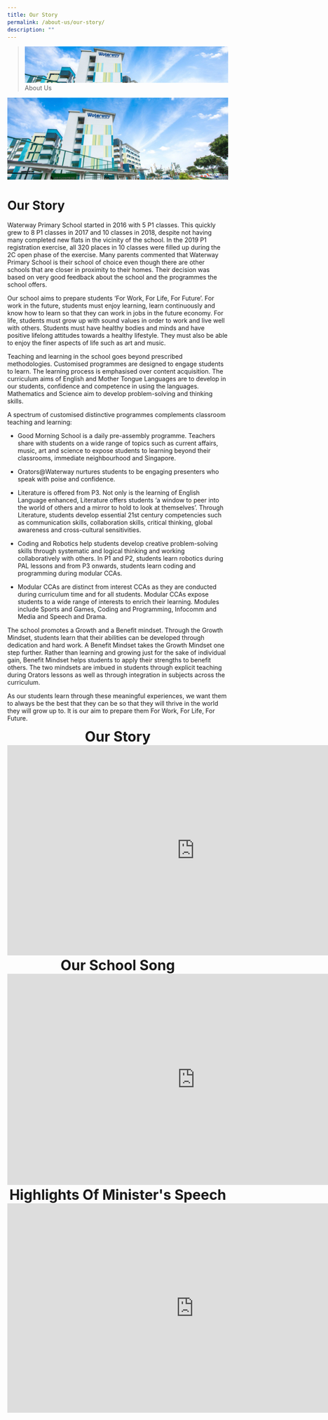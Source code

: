```yaml
---
title: Our Story
permalink: /about-us/our-story/
description: ""
---
```

> ![](/images/Images/about-us_02.jpg)
> About Us 


![](/images/About%20Us/School.jpg)

# Our Story

Waterway Primary School started in 2016 with 5 P1 classes. This quickly grew to 8 P1 classes in 2017 and 10 classes in 2018, despite not having many completed new flats in the vicinity of the school. In the 2019 P1 registration exercise, all 320 places in 10 classes were filled up during the 2C open phase of the exercise. Many parents commented that Waterway Primary School is their school of choice even though there are other schools that are closer in proximity to their homes. Their decision was based on very good feedback about the school and the programmes the school offers.  
  
Our school aims to prepare students ‘For Work, For Life, For Future’. For work in the future, students must enjoy learning, learn continuously and know how to learn so that they can work in jobs in the future economy. For life, students must grow up with sound values in order to work and live well with others. Students must have healthy bodies and minds and have positive lifelong attitudes towards a healthy lifestyle. They must also be able to enjoy the finer aspects of life such as art and music.  
  
Teaching and learning in the school goes beyond prescribed methodologies. Customised programmes are designed to engage students to learn. The learning process is emphasised over content acquisition. The curriculum aims of English and Mother Tongue Languages are to develop in our students, confidence and competence in using the languages. Mathematics and Science aim to develop problem-solving and thinking skills.  
  
A spectrum of customised distinctive programmes complements classroom teaching and learning:  
* Good Morning School is a daily pre-assembly programme. Teachers share with students on a wide range of topics such as current affairs, music, art and science to expose students to learning beyond their classrooms, immediate neighbourhood and Singapore.  
         
* Orators@Waterway nurtures students to be engaging presenters who speak with poise and confidence.  
    
* Literature is offered from P3. Not only is the learning of English Language enhanced, Literature offers students ‘a window to peer into the world of others and a mirror to hold to look at themselves’. Through Literature, students develop essential 21st century competencies such as communication skills, collaboration skills, critical thinking, global awareness and cross-cultural sensitivities.  
   
* Coding and Robotics help students develop creative problem-solving skills through systematic and logical thinking and working collaboratively with others. In P1 and P2, students learn robotics during PAL lessons and from P3 onwards, students learn coding and programming during modular CCAs.  

* Modular CCAs are distinct from interest CCAs as they are conducted during curriculum time and for all students. Modular CCAs expose students to a wide range of interests to enrich their learning. Modules include Sports and Games, Coding and Programming, Infocomm and Media and Speech and Drama.

The school promotes a Growth and a Benefit mindset. Through the Growth Mindset, students learn that their abilities can be developed through dedication and hard work. A Benefit Mindset takes the Growth Mindset one step further. Rather than learning and growing just for the sake of individual gain, Benefit Mindset helps students to apply their strengths to benefit others. The two mindsets are imbued in students through explicit teaching during Orators lessons as well as through integration in subjects across the curriculum.  
  
As our students learn through these meaningful experiences, we want them to always be the best that they can be so that they will thrive in the world they will grow up to. It is our aim to prepare them For Work, For Life, For Future. 

  

<center> <font size=6><b>Our Story</b></font> </center>

<iframe width="854" height="480" src="https://www.youtube.com/embed/EdsJxvFwOLs" title="Waterway Primary School Official Opening Video" frameborder="0" allow="accelerometer; autoplay; clipboard-write; encrypted-media; gyroscope; picture-in-picture" allowfullscreen></iframe>

<center> <font size=6><b>Our School Song</b></font> </center>

<iframe width="856" height="482" src="https://www.youtube.com/embed/mIBFremLkmM" title="Our School Song" frameborder="0" allow="accelerometer; autoplay; clipboard-write; encrypted-media; gyroscope; picture-in-picture" allowfullscreen></iframe>

<center> <font size=6><b>Highlights Of Minister's Speech</b></font> </center>

<iframe width="850" height="478" src="https://www.youtube.com/embed/Wi5ktkQiVBY" title="Highlights of Minister's Speech during Official Opening" frameborder="0" allow="accelerometer; autoplay; clipboard-write; encrypted-media; gyroscope; picture-in-picture" allowfullscreen></iframe>
